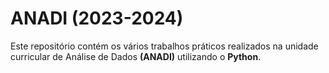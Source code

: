 # ANADI (2023-2024)
Este repositório contém os vários trabalhos práticos realizados na unidade curricular de Análise de Dados **(ANADI)** utilizando o **Python**.
